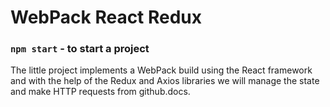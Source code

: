 # WebPack React Redux

### `npm start` - to start a project

The little project implements a WebPack build using the React framework and with the help of the Redux and Axios libraries we will manage the state and make HTTP requests from github.docs.
